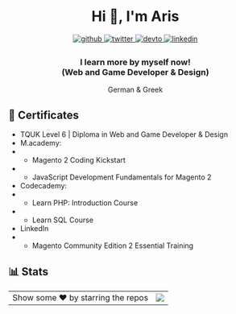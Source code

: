<h1 align="center">Hi 👋, I'm Aris</h1>
<div align="center">
<a href="https://github.com/ARISTheGod" target="_blank">
<img src=https://img.shields.io/badge/github-%2324292e.svg?&style=for-the-badge&logo=github&logoColor=white alt=github style="margin-bottom: 5px;" />
</a>
<a href="https://twitter.com/ArisAristeidis" target="_blank">
<img src=https://img.shields.io/badge/twitter-%2300acee.svg?&style=for-the-badge&logo=twitter&logoColor=white alt=twitter style="margin-bottom: 5px;" />
</a>
<a href="https://dev.to/aristeidisalexandridis" target="_blank">
<img src=https://img.shields.io/badge/dev.to-%2308090A.svg?&style=for-the-badge&logo=dev.to&logoColor=white alt=devto style="margin-bottom: 5px;" />
</a>
<a href="https://linkedin.com/in/aristeidisalexandridis" target="_blank">
<img src=https://img.shields.io/badge/linkedin-%231E77B5.svg?&style=for-the-badge&logo=linkedin&logoColor=white alt=linkedin style="margin-bottom: 5px;" />
</a>
</div>

<h3 align="center">
I learn more by myself now!
<br>
(Web and Game Developer & Design)
</h3>

<div align="center">
German & Greek
</div>

## :scroll: Certificates
- TQUK Level 6 | Diploma in Web and Game Developer & Design
- M.academy:
- - Magento 2 Coding Kickstart
- - JavaScript Development Fundamentals for Magento 2
- Codecademy:
- - Learn PHP: Introduction Course
- - Learn SQL Course
- LinkedIn
- - Magento Community Edition 2 Essential Training

## :bar_chart: Stats

<div align="center">

|   |   |
| --- | --- |
| Show some ❤️ by starring the repos | <img align="center" src="https://github-readme-stats.vercel.app/api/top-langs/?username=ARISTheGod&theme=dark&layout=compact" /> |

</div>
